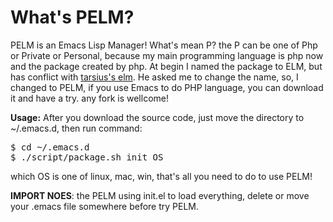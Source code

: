What's PELM? 
==============
PELM is an Emacs Lisp Manager! What's mean P? the P can be one of Php or Private or Personal,
because my main programming language is php now and the package created by php. At begin I named the package to ELM, 
but has conflict with [tarsius's elm](http://http://github.com/tarsius/elm). He asked me to change the name,
so, I changed to PELM, if you use Emacs to do PHP language, you can download it and have a try. any fork is wellcome!

**Usage:** After you download the source code, just move the directory to ~/.emacs.d, then run command:

<pre class="terminal">
$ cd ~/.emacs.d
$ ./script/package.sh init OS
</pre>

which OS is one of linux, mac, win, that's all you need to do to use PELM!

**IMPORT NOES**: the PELM using init.el to load everything, delete or move your .emacs file somewhere  before try PELM.

